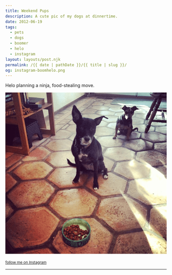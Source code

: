 ```yaml
---
title: Weekend Pups
description: A cute pic of my dogs at dinnertime.
date: 2012-06-19
tags: 
  - pets
  - dogs
  - boomer
  - helo
  - instagram
layout: layouts/post.njk
permalink: /{{ date | pathDate }}/{{ title | slug }}/
og: instagram-boomhelo.png
---
```


Helo planning a ninja, food-stealing move.

![Boomer waiting patiently in front of her food bowl, Helo is behind her leaning his head to see the food](/img/instagram-boomhelo.png)

<small class="footnotes"><a href="http://instagram.com/lynnandtonic">follow me on Instagram</a></small>

---
